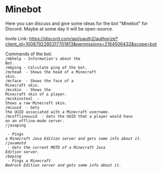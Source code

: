 # Minebot
Here you can discuss and give some ideas for the bot "Minebot" for Discord.
Maybe at some day it will be open-source.

Invite Link: https://discord.com/api/oauth2/authorize?client_id=1008792285317701813&permissions=2184506432&scope=bot

Commands of the bot:<br>
<code>/mbhelp - Information's about the Bot.</code><br>
<code>/mbping - Calculate ping of the bot.</code><br>
<code>/mchead <nickname>  - Shows the head of a Minecraft skin.</code><br>
<code>/mcface <nickname> - Shows the face of a Minecraft skin.</code><br>
<code>/mcskin <nickname> - Shows the Minecraft skin of a player.</code><br>
<code>/mcskinsteal <nickname> - Shows a raw Minecraft skin.</code><br>
<code>/mcuuid <nickname> - Gets the UUID associated with a Minecraft username.</code><br>
<code>/mcofflineuuid <nickname> - Gets the UUID that a player would have on an offline-mode server.</code><br>
<code>/javaping <address> - Pings a Minecraft Java Edition server and gets some info about it.</code><br>
<code>/javamotd <address> - Gets the current MOTD of a Minecraft Java Edition server.</code><br>
<code>/beping <address> - Pings a Minecraft Bedrock Edition server and gets some info about it.</code><br>


